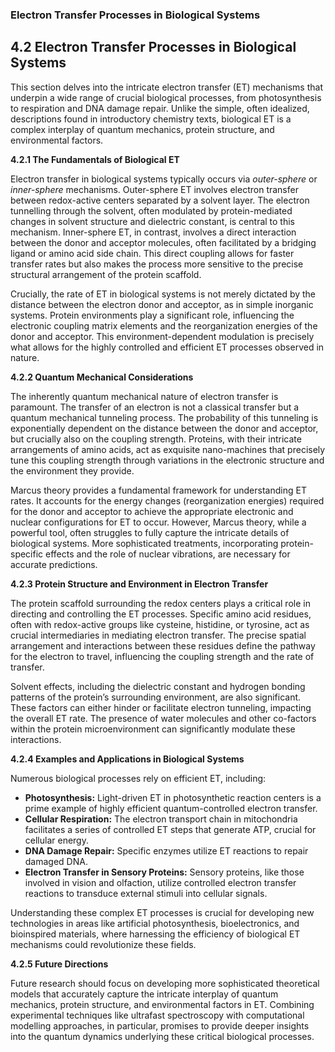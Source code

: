 ### Electron Transfer Processes in Biological Systems

## 4.2 Electron Transfer Processes in Biological Systems

This section delves into the intricate electron transfer (ET) mechanisms that underpin a wide range of crucial biological processes, from photosynthesis to respiration and DNA damage repair.  Unlike the simple, often idealized, descriptions found in introductory chemistry texts, biological ET is a complex interplay of quantum mechanics, protein structure, and environmental factors.

**4.2.1 The Fundamentals of Biological ET**

Electron transfer in biological systems typically occurs via *outer-sphere* or *inner-sphere* mechanisms.  Outer-sphere ET involves electron transfer between redox-active centers separated by a solvent layer. The electron tunnelling through the solvent, often modulated by protein-mediated changes in solvent structure and dielectric constant, is central to this mechanism.  Inner-sphere ET, in contrast, involves a direct interaction between the donor and acceptor molecules, often facilitated by a bridging ligand or amino acid side chain. This direct coupling allows for faster transfer rates but also makes the process more sensitive to the precise structural arrangement of the protein scaffold.

Crucially, the rate of ET in biological systems is not merely dictated by the distance between the electron donor and acceptor, as in simple inorganic systems.  Protein environments play a significant role, influencing the electronic coupling matrix elements and the reorganization energies of the donor and acceptor.  This environment-dependent modulation is precisely what allows for the highly controlled and efficient ET processes observed in nature.

**4.2.2 Quantum Mechanical Considerations**

The inherently quantum mechanical nature of electron transfer is paramount.  The transfer of an electron is not a classical transfer but a quantum mechanical tunneling process.  The probability of this tunneling is exponentially dependent on the distance between the donor and acceptor, but crucially also on the coupling strength.  Proteins, with their intricate arrangements of amino acids, act as exquisite nano-machines that precisely tune this coupling strength through variations in the electronic structure and the environment they provide.

Marcus theory provides a fundamental framework for understanding ET rates. It accounts for the energy changes (reorganization energies) required for the donor and acceptor to achieve the appropriate electronic and nuclear configurations for ET to occur.  However, Marcus theory, while a powerful tool, often struggles to fully capture the intricate details of biological systems.  More sophisticated treatments, incorporating protein-specific effects and the role of nuclear vibrations, are necessary for accurate predictions.

**4.2.3 Protein Structure and Environment in Electron Transfer**

The protein scaffold surrounding the redox centers plays a critical role in directing and controlling the ET processes.  Specific amino acid residues, often with redox-active groups like cysteine, histidine, or tyrosine, act as crucial intermediaries in mediating electron transfer. The precise spatial arrangement and interactions between these residues define the pathway for the electron to travel, influencing the coupling strength and the rate of transfer.

Solvent effects, including the dielectric constant and hydrogen bonding patterns of the protein’s surrounding environment, are also significant. These factors can either hinder or facilitate electron tunneling, impacting the overall ET rate.  The presence of water molecules and other co-factors within the protein microenvironment can significantly modulate these interactions.

**4.2.4 Examples and Applications in Biological Systems**

Numerous biological processes rely on efficient ET, including:

* **Photosynthesis:**  Light-driven ET in photosynthetic reaction centers is a prime example of highly efficient quantum-controlled electron transfer.
* **Cellular Respiration:**  The electron transport chain in mitochondria facilitates a series of controlled ET steps that generate ATP, crucial for cellular energy.
* **DNA Damage Repair:**  Specific enzymes utilize ET reactions to repair damaged DNA.
* **Electron Transfer in Sensory Proteins:**  Sensory proteins, like those involved in vision and olfaction, utilize controlled electron transfer reactions to transduce external stimuli into cellular signals.

Understanding these complex ET processes is crucial for developing new technologies in areas like artificial photosynthesis, bioelectronics, and bioinspired materials, where harnessing the efficiency of biological ET mechanisms could revolutionize these fields.

**4.2.5 Future Directions**

Future research should focus on developing more sophisticated theoretical models that accurately capture the intricate interplay of quantum mechanics, protein structure, and environmental factors in ET.  Combining experimental techniques like ultrafast spectroscopy with computational modelling approaches, in particular, promises to provide deeper insights into the quantum dynamics underlying these critical biological processes.